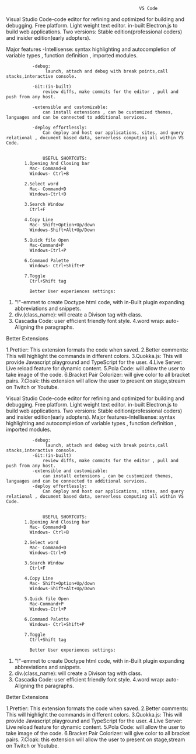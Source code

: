                                                        VS Code


Visual Studio Code-code editor for refining and optimized for building and debugging.
                   Free platform.
                   Light weight text editor.
                   in-built Electron.js to build web applications.
                   Two versions: Stable edition(professional coders) and insider edition(early adopters).
                   
Major features
               -Intellisense:
                    syntax highlighting and autocompletion of variable types , function definition , imported modules.
                   
              -debug:
                   launch, attach and debug with break points,call stacks,interactive console.
                   
              -Git:(in-built)
                  review diffs, make commits for the editor , pull and push from any host.
                  
              -extensible and customizable:
                  can install extensions , can be customized themes, languages and can be connected to additional services.
                  
              -deploy effortlessly:
                  Can deploy and host our applications, sites, and query relational , document based data, serverless computing all within VS Code.
                  
                  
                  USEFUL SHORTCUTS:
           1.Opening And Closing bar     
             Mac- Command+B
             Windows- Ctrl+B
             
           2.Select word
             Mac- Command+D
             Windows-Ctrl+D
             
           3.Search Window
             Ctrl+F
             
           4.Copy Line
             Mac- Shift+Option+Up/down
             Windows-Shift+Alt+Up/Down
             
           5.Quick file Open
             Mac-Command+P
             Windows-Ctrl+P
            
           6.Command Palette
             Windows- Ctrl+Shift+P
             
           7.Toggle
             Ctrl+Shift tag
             
             Better User experiences settings:
             
   1. "!"-emmet to create Doctype html code, with in-Built plugin expanding abbreviations and snippets.
   2. div.(class_name): will create a Divison tag with class.
   3. Cascadia Code: user efficient friendly font style.
   4.word wrap: auto-Aligning the paragraphs.
   
   Better Extensions
   
   1.Prettier: This extension formats the code when saved.
   2.Better comments: This will highlight the commands in different colors.
   3.Quokka.js: This will provide Javascript playground and TypeScript  for the user.
   4.Live Server: Live reload feature for dynamic content.
   5.Pola Code: will allow the user to take image of the code.
   6.Bracket Pair Colorizer: will give color to all bracket pairs.
   7.Cloak: this extension will allow the user to present on stage,stream on Twitch or Youtube.
             
             

Visual Studio Code-code editor for refining and optimized for building and debugging.
                   Free platform.
                   Light weight text editor.
                   in-built Electron.js to build web applications.
                   Two versions: Stable edition(professional coders) and insider edition(early adopters).
Major features-Intellisense:
                   syntax highlighting and autocompletion of variable types , function definition , imported modules.
                   
              -debug:
                   launch, attach and debug with break points,call stacks,interactive console.
              -Git:(in-built)
                  review diffs, make commits for the editor , pull and push from any host.
              -extensible and customizable:
                  can install extensions , can be customized themes, languages and can be connected to additional services.
              -deploy effortlessly:
                  Can deploy and host our applications, sites, and query relational , document based data, serverless computing all within VS Code.
                  
                  
                  USEFUL SHORTCUTS:
           1.Opening And Closing bar     
             Mac- Command+B
             Windows- Ctrl+B
             
           2.Select word
             Mac- Command+D
             Windows-Ctrl+D
             
           3.Search Window
             Ctrl+F
             
           4.Copy Line
             Mac- Shift+Option+Up/down
             Windows-Shift+Alt+Up/Down
             
           5.Quick file Open
             Mac-Command+P
             Windows-Ctrl+P
            
           6.Command Palette
             Windows- Ctrl+Shift+P
             
           7.Toggle
             Ctrl+Shift tag
             
             Better User experiences settings:
             
   1. "!"-emmet to create Doctype html code, with in-Built plugin expanding abbreviations and snippets.
   2. div.(class_name): will create a Divison tag with class.
   3. Cascadia Code: user efficient friendly font style.
   4.word wrap: auto-Aligning the paragraphs.
   
   Better Extensions
   
   1.Prettier: This extension formats the code when saved.
   2.Better comments: This will highlight the commands in different colors.
   3.Quokka.js: This will provide Javascript playground and TypeScript  for the user.
   4.Live Server: Live reload feature for dynamic content.
   5.Pola Code: will allow the user to take image of the code.
   6.Bracket Pair Colorizer: will give color to all bracket pairs.
   7.Cloak: this extension will allow the user to present on stage,stream on Twitch or Youtube.
             
             
